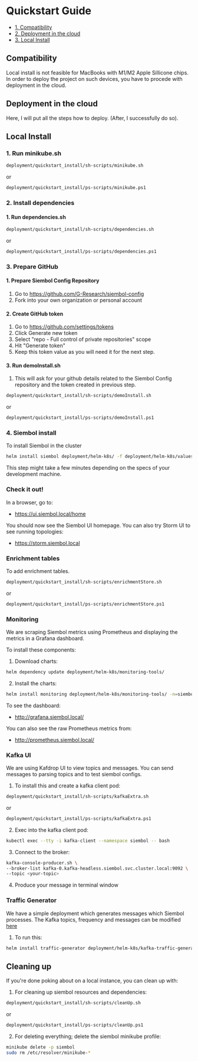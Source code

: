 Quickstart Guide
================

- [1. Compatibility](#compatibility)
- [2. Deployment in the cloud](#deployment-in-the-cloud)
- [3. Local Install](#local-install)

Compatibility 
----------------

Local install is not feasible for MacBooks with M1/M2 Apple Sillicone chips. 
In order to deploy the project on such devices, you have to procede with deployment in the cloud. 

Deployment in the cloud
------------------------

Here, I will put all the steps how to deploy. (After, I successfully do so).

Local Install
----------------

### 1. Run minikube.sh

```bash
deployment/quickstart_install/sh-scripts/minikube.sh
```
or
```bash
deployment/quickstart_install/ps-scripts/minikube.ps1
```

### 2. Install dependencies
#### 1. Run dependencies.sh
```bash
deployment/quickstart_install/sh-scripts/dependencies.sh
```
or
```bash
deployment/quickstart_install/ps-scripts/dependencies.ps1
```

### 3. Prepare GitHub

#### 1. Prepare Siembol Config Repository

1. Go to https://github.com/G-Research/siembol-config
2. Fork into your own organization or personal account

#### 2. Create GitHub token

1. Go to https://github.com/settings/tokens
2. Click Generate new token
4. Select "repo - Full control of private repositories" scope
5. Hit "Generate token"
6. Keep this token value as you will need it for the next step.

#### 3. Run demoInstall.sh
1. This will ask for your github details related to the Siembol Config repository and the token created in previous step.

```bash
deployment/quickstart_install/sh-scripts/demoInstall.sh
```
or
```bash
deployment/quickstart_install/ps-scripts/demoInstall.ps1
```

### 4. Siembol install

To install Siembol in the cluster

```bash
helm install siembol deployment/helm-k8s/ -f deployment/helm-k8s/values.yaml -n=siembol
```

This step might take a few minutes depending on the specs of your development machine.

### Check it out!

In a browser, go to:

  * https://ui.siembol.local/home

You should now see the Siembol UI homepage. You can also try Storm UI to see running topologies:

  * https://storm.siembol.local

### Enrichment tables

To add enrichment tables.

```bash
deployment/quickstart_install/sh-scripts/enrichmentStore.sh
```
or
```bash
deployment/quickstart_install/ps-scripts/enrichmentStore.ps1
```

### Monitoring

We are scraping Siembol metrics using Prometheus and displaying the metrics in a Grafana dashboard. 

To install these components:

1. Download charts:
```bash
helm dependency update deployment/helm-k8s/monitoring-tools/
```
2. Install the charts:
```bash
helm install monitoring deployment/helm-k8s/monitoring-tools/ -n=siembol
```

To see the dashboard:

  * http://grafana.siembol.local/

You can also see the raw Prometheus metrics from:

  * http://prometheus.siembol.local/

### Kafka UI

We are using Kafdrop UI to view topics and messages.  You can send messages to parsing topics and to test siembol configs. 

1. To install this and create a kafka client pod:
```bash
deployment/quickstart_install/sh-scripts/kafkaExtra.sh
```
or 
```bash
deployment/quickstart_install/ps-scripts/kafkaExtra.ps1
```

2. Exec into the kafka client pod:
 ```bash
 kubectl exec --tty -i kafka-client --namespace siembol -- bash
 ```
 3. Connect to the broker:
 ```bash
 kafka-console-producer.sh \
--broker-list kafka-0.kafka-headless.siembol.svc.cluster.local:9092 \
--topic <your-topic>
 ```
 4. Produce your message in terminal window

### Traffic Generator

We have a simple deployment which generates messages which Siembol processes. The Kafka topics, frequency and messages can be modified [here](../../../deployment/helm-k8s/kafka-traffic-generator/values.yaml)

1. To run this:
```bash
helm install traffic-generator deployment/helm-k8s/kafka-traffic-generator/ -n=siembol
```

## Cleaning up
If you're done poking about on a local instance, you can clean up with:

1. For cleaning up siembol resources and dependencies:
```bash 
deployment/quickstart_install/sh-scripts/cleanUp.sh
```
or 
```bash 
deployment/quickstart_install/ps-scripts/cleanUp.ps1
```
2. For deleting everything; delete the siembol minikube profile:
```bash
minikube delete -p siembol
sudo rm /etc/resolver/minikube-*
```
